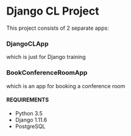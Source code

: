 # Django CL Project

This project consists of 2 separate apps:
### DjangoCLApp
which is just for Django training

### BookConferenceRoomApp
which is an app for booking a conference room


#### REQUIREMENTS
- Python 3.5
- Django 1.11.6
- PostgreSQL
